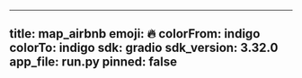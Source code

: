 
---
title: map_airbnb 
emoji: 🔥
colorFrom: indigo
colorTo: indigo
sdk: gradio
sdk_version: 3.32.0
app_file: run.py
pinned: false
---

